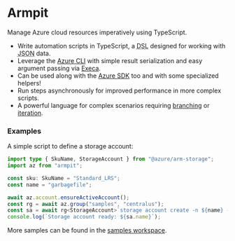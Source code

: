 # Armpit

Manage Azure cloud resources imperatively using TypeScript.

- Write automation scripts in TypeScript, a <abbr title="Domain Specific Language">DSL</abbr> designed for working with <abbr title="JavaScript Object Notation">JSON</abbr> data.
- Leverage the [Azure CLI](https://learn.microsoft.com/en-us/cli/azure/) with simple result serialization and easy argument passing via [Execa](https://github.com/sindresorhus/execa).
- Can be used along with the [Azure SDK](https://github.com/Azure/azure-sdk-for-js) too and with some specialized helpers!
- Run steps asynchronously for improved performance in more complex scripts.
- A powerful language for complex scenarios requiring [branching](https://developer.mozilla.org/en-US/docs/Web/JavaScript/Reference/Statements/if...else) or [iteration](https://developer.mozilla.org/en-US/docs/Web/JavaScript/Reference/Statements/for).

### Examples

A simple script to define a storage account:

```typescript
import type { SkuName, StorageAccount } from "@azure/arm-storage";
import az from "armpit";

const sku: SkuName = "Standard_LRS";
const name = "garbagefile";

await az.account.ensureActiveAccount();
const rg = await az.group("samples", "centralus");
const sa = await rg<StorageAccount>`storage account create -n ${name} --sku ${sku} --kind StorageV2`;
console.log(`Storage account ready: ${sa.name}`);
```

More samples can be found in the [samples workspace](./samples/).

